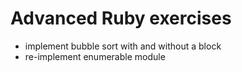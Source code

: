 # Advanced Ruby exercises

- implement bubble sort with and without a block
- re-implement enumerable module